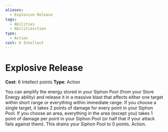 ```yaml
---
aliases:
  - Explosive Release
tags:
  - Abilities
  - Abilitiesction
type:
  - Action
cost: 6 Intellect
---
```


# Explosive Release

**Cost**: 6 Intellect points
**Type**: Action

You can amplify the energy stored in your Siphon Pool (from your Store Energy ability) and release it in a massive blast that affects either one target within short range or everything within immediate range. If you choose a single target, it takes 2 points of damage for every point in your Siphon Pool. If you choose an area, everything in the area (except you) takes 1 point of damage per point in your Siphon Pool (or half that if your attack fails against them). This drains your Siphon Pool to 0 points. Action.
